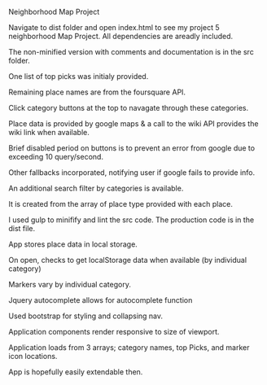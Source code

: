 Neighborhood Map Project

Navigate to dist folder and open index.html to see my project 5 neighborhood Map Project.
All dependencies are areadly included.

The non-minified version with comments and documentation is in the src folder.

One list of top picks was initialy provided.

Remaining place names are from the foursquare API.

Click category buttons at the top to navagate through these categories.

Place data is provided by google maps & a call to the wiki API provides the wiki link when available.

Brief disabled period on buttons is to prevent an error from google due to exceeding 10 query/second.

Other fallbacks incorporated, notifying user if google fails to provide info.

An additional search filter by categories is available.

It is created from the array of place type provided with each place.

I used gulp to minifify and lint the src code. The production code is in the dist file.

App stores place data in local storage.

On open, checks to get localStorage data when available (by individual category)

Markers vary by individual category.

Jquery autocomplete allows for autocomplete function

Used bootstrap for styling and collapsing nav.

Application components render responsive to size of viewport.

Application loads from 3 arrays; category names, top Picks, and marker icon locations.

App is hopefully easily extendable then.
